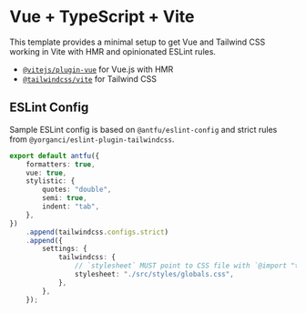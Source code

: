 # Vue + TypeScript + Vite

This template provides a minimal setup to get Vue and Tailwind CSS working in Vite with HMR and opinionated ESLint rules.

- [`@vitejs/plugin-vue`](https://github.com/vitejs/vite-plugin-vue/blob/main/packages/plugin-vue) for Vue.js with HMR
- [`@tailwindcss/vite`](https://github.com/tailwindlabs/tailwindcss/tree/main/packages/%40tailwindcss-vite) for Tailwind CSS

## ESLint Config

Sample ESLint config is based on `@antfu/eslint-config` and strict rules from `@yorganci/eslint-plugin-tailwindcss`.

```ts
export default antfu({
	formatters: true,
	vue: true,
	stylistic: {
		quotes: "double",
		semi: true,
		indent: "tab",
	},
})
	.append(tailwindcss.configs.strict)
	.append({
		settings: {
			tailwindcss: {
				// `stylesheet` MUST point to CSS file with `@import "tailwindcss"` call
				stylesheet: "./src/styles/globals.css",
			},
		},
	});
```
